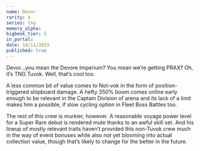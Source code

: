 ```yaml
---
name: Devor
rarity: 4
series: tng
memory_alpha:
bigbook_tier: 5
in_portal:
date: 14/11/2023
published: true
---
```


Devor…you mean the Devore Imperium? You mean we’re getting PRAX‽ Oh, it’s TNG Tuvok. Well, that’s cool too.

A less common bit of value comes to Not-vok in the form of position-triggered shipboard damage. A hefty 350% boom comes online early enough to be relevant in the Captain Division of arena and its lack of a limit makes him a possible, if slow cycling option in Fleet Boss Battles too.

The rest of this crew is murkier, however. A reasonable voyage power level for a Super Rare debut is rendered mute thanks to an awful skill set. And his lineup of mostly relevant traits haven’t provided this non-Tuvok crew much in the way of event bonuses while also not yet blooming into actual collection value, though that’s likely to change for the better in the future.
